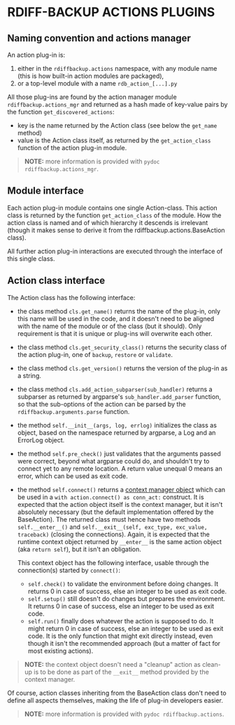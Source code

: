 # RDIFF-BACKUP ACTIONS PLUGINS

## Naming convention and actions manager

An action plug-in is:

1. either in the `rdiffbackup.actions` namespace, with any module name (this is
   how built-in action modules are packaged),
2. or a top-level module with a name `rdb_action_[...].py`

All those plug-ins are found by the action manager module `rdiffbackup.actions_mgr`
and returned as a hash made of key-value pairs by the function `get_discovered_actions`:

* key is the name returned by the Action class (see below the `get_name` method)
* value is the Action class itself, as returned by the `get_action_class` function
  of the action plug-in module.

> **NOTE:** more information is provided with `pydoc rdiffbackup.actions_mgr`.

## Module interface

Each action plug-in module contains one single Action-class. This action class is
returned by the function `get_action_class` of the module. How the action class is
named and of which hierarchy it descends is irrelevant (though it makes sense to
derive it from the rdiffbackup.actions.BaseAction class).

All further action plug-in interactions are executed through the interface of
this single class.

## Action class interface

The Action class has the following interface:

* the class method `cls.get_name()` returns the name of the plug-in, only this
  name will be used in the code, and it doesn't need to be aligned with the name
  of the module or of the class (but it should). Only requirement is that it is
  unique or plug-ins will overwrite each other.
* the class method `cls.get_security_class()` returns the security class of
  the action plug-in, one of `backup`, `restore` or `validate`.
* the class method `cls.get_version()` returns the version of the plug-in as a
  string.
* the class method `cls.add_action_subparser(sub_handler)` returns a subparser
  as returned by argparse's `sub_handler.add_parser` function, so that the
  sub-options of the action can be parsed by the `rdiffbackup.arguments.parse`
  function.
* the method `self.__init__(args, log, errlog)` initializes the class as object,
  based on the namespace returned by argparse, a Log and an ErrorLog object.
* the method `self.pre_check()` just validates that the arguments passed were
  correct, beyond what argparse could do, and shouldn't try to connect yet to
  any remote location. A return value unequal 0 means an error, which can be
  used as exit code.
* the method `self.connect()` returns a
  [context manager object](https://docs.python.org/3/reference/datamodel.html#with-statement-context-managers)
  which can be used in a `with action.connect() as conn_act:` construct.
  It is expected that the action object itself is the context manager, but it
  isn't absolutely necessary (but the default implementation offered by the
  BaseAction). The returned class must hence have two methods `self.__enter__()`
  and `self.__exit__(self, exc_type, exc_value, traceback)` (closing the
  connections). Again, it is expected that the runtime context object returned
  by `__enter__` is the same action object (aka `return self`), but it isn't
  an obligation.

  This context object has the following interface, usable through the
  connection(s) started by `connect()`:
    * `self.check()` to validate the environment before doing changes.
      It returns 0 in case of success, else an integer to be used as exit code.
    * `self.setup()` still doesn't do changes but prepares the environment.
      It returns 0 in case of success, else an integer to be used as exit code.
    * `self.run()` finally does whatever the action is supposed to do.
      It might return 0 in case of success, else an integer to be used as exit
      code. It is the only function that might exit directly instead, even
      though it isn't the recommended approach (but a matter of fact for most
      existing actions).

> **NOTE:** the context object doesn't need a "cleanup" action as clean-up is to
  be done as part of the `__exit__` method provided by the context manager.

Of course, action classes inheriting from the BaseAction class don't need to
define all aspects themselves, making the life of plug-in developers easier.

> **NOTE:** more information is provided with `pydoc rdiffbackup.actions`.
